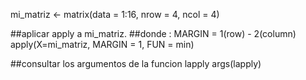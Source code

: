 mi_matriz <- matrix(data = 1:16, nrow = 4, ncol = 4)

##aplicar apply a mi_matriz.
##donde : MARGIN = 1(row) - 2(column)
apply(X=mi_matriz, MARGIN = 1, FUN = min)

##consultar los argumentos de la funcion lapply
args(lapply)
